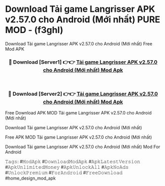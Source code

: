 # Download Tải game Langrisser APK v2.57.0 cho Android (Mới nhất) PURE MOD - (f3ghl)
Download Tải game Langrisser APK v2.57.0 cho Android (Mới nhất) Free Mod APK

<div align="center">
<h3>🔴 Download [Server1] 👉👉 <a href="https://apk-comot.site?title=Tải_game_Langrisser_APK_v2.57.0_cho_Android_(Mới_nhất)">Tải game Langrisser APK v2.57.0 cho Android (Mới nhất) Mod Apk</a></h3><br>

<h3>🔴 Download [Server2] 👉👉 <a href="https://apk-comot.site?title=Tải_game_Langrisser_APK_v2.57.0_cho_Android_(Mới_nhất)">Tải game Langrisser APK v2.57.0 cho Android (Mới nhất) Mod Apk</a></h3>
</div>


Free Download APK MOD Tải game Langrisser APK v2.57.0 cho Android (Mới nhất)

Download Tải game Langrisser APK v2.57.0 cho Android (Mới nhất) 

Free APK MOD Tải game Langrisser APK v2.57.0 cho Android (Mới nhất) 

Download Tải game Langrisser APK v2.57.0 cho Android (Mới nhất) Mod For Android

𝚃𝚊𝚐𝚜: #𝙼𝚘𝚍𝙰𝚙𝚔 #𝙳𝚘𝚠𝚗𝚕𝚘𝚊𝚍𝙼𝚘𝚍𝙰𝚙𝚔 #𝙰𝚙𝚔𝙻𝚊𝚝𝚎𝚜𝚝𝚅𝚎𝚛𝚜𝚒𝚘𝚗 #𝙰𝚙𝚔𝚄𝚗𝚕𝚒𝚖𝚒𝚝𝚎𝚍𝙼𝚘𝚗𝚎𝚢 #𝙰𝚙𝚔𝚄𝚗𝚕𝚘𝚌𝚔𝙰𝚕𝚕 #𝙰𝚙𝚔𝙽𝚘𝙰𝚍𝚜 #𝚄𝚗𝚕𝚘𝚌𝚔𝙿𝚛𝚎𝚖𝚒𝚞𝚖 #𝙵𝚘𝚛𝙰𝚗𝚍𝚛𝚘𝚒𝚍 #𝙵𝚛𝚎𝚎𝙳𝚘𝚠𝚗𝚕𝚘𝚊𝚍 #home_design_mod_apk